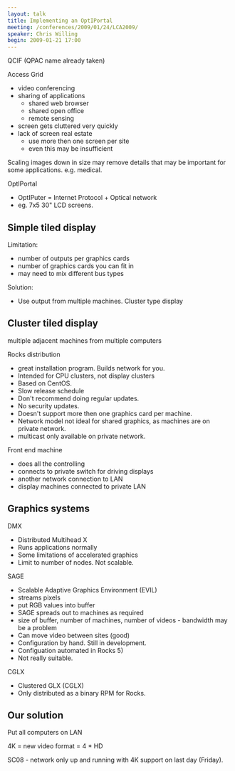 ```yaml
---
layout: talk
title: Implementing an OptIPortal
meeting: /conferences/2009/01/24/LCA2009/
speaker: Chris Willing
begin: 2009-01-21 17:00
---
```

QCIF (QPAC name already taken)

Access Grid

* video conferencing
* sharing of applications
  * shared web browser
  * shared open office
  * remote sensing
* screen gets cluttered very quickly
* lack of screen real estate
  * use more then one screen per site
  * even this may be insufficient

Scaling images down in size may remove details that may be important for
some applications. e.g. medical.

OptIPortal

* OptIPuter = Internet Protocol + Optical network
* eg. 7x5 30" LCD screens.

## Simple tiled display

Limitation:

* number of outputs per graphics cards
* number of graphics cards you can fit in
* may need to mix different bus types

Solution:

* Use output from multiple machines. Cluster type display


## Cluster tiled display

multiple adjacent machines from multiple computers

Rocks distribution

* great installation program. Builds network for you.
* Intended for CPU clusters, not display clusters
* Based on CentOS.
* Slow release schedule
* Don't recommend doing regular updates.
* No security updates.
* Doesn't support more then one graphics card per machine.
* Network model not ideal for shared graphics, as machines are on private
network.
* multicast only available on private network.

Front end machine

* does all the controlling
* connects to private switch for driving displays
* another network connection to LAN
* display machines connected to private LAN

## Graphics systems

DMX

* Distributed Multihead X
* Runs applications normally
* Some limitations of accelerated graphics
* Limit to number of nodes. Not scalable.

SAGE

* Scalable Adaptive Graphics Environment (EVIL)
* streams pixels
* put RGB values into buffer
* SAGE spreads out to machines as required
* size of buffer, number of machines, number of videos - bandwidth may be a problem
* Can move video between sites (good)
* Configuration by hand. Still in development.
* Configuation automated in Rocks 5)
* Not really suitable.

CGLX

* Clustered GLX (CGLX)
* Only distributed as a binary RPM for Rocks.

## Our solution

Put all computers on LAN

4K = new video format = 4 * HD

SC08 - network only up and running with 4K support on last day (Friday).
